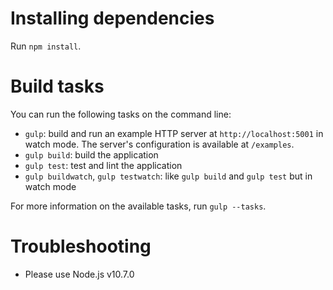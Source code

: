 # Installing dependencies

Run `npm install`.

# Build tasks

You can run the following tasks on the command line:
  - `gulp`: build and run an example HTTP server at `http://localhost:5001`
    in watch mode.
    The server's configuration is available at `/examples`.
  - `gulp build`: build the application
  - `gulp test`: test and lint the application
  - `gulp buildwatch`, `gulp testwatch`: like `gulp build` and `gulp test` but
    in watch mode

For more information on the available tasks, run `gulp --tasks`.

# Troubleshooting

  - Please use Node.js v10.7.0
